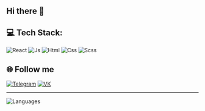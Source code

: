 ## Hi there 👋

## 💻 Tech Stack:

![React](https://img.shields.io/badge/react-61DAFB.svg?&style=for-the-badge&logo=react&logoColor=fff)
![Js](https://img.shields.io/badge/javascript-FFCC00.svg?&style=for-the-badge&logo=javascript&logoColor=fff)
![Html](https://img.shields.io/badge/html-E34F26.svg?&style=for-the-badge&logo=html5&logoColor=fff)
![Css](https://img.shields.io/badge/css-1572B6.svg?&style=for-the-badge&logo=css3&logoColor=fff)
![Scss](https://img.shields.io/badge/sass-CF649A.svg?&style=for-the-badge&logo=sass&logoColor=fff)

## 🌐 Follow me

[![Telegram](https://img.shields.io/badge/Telegram-168bd9.svg?&style=for-the-badge&logo=telegram)](https://t.me/queue0)
[![VK](https://img.shields.io/badge/Vk-4680c2.svg?&style=for-the-badge&logo=vk)](https://vk.com/vigos12)

---

<img alt="Languages" src="https://github-readme-stats-eight-theta.vercel.app/api/top-langs/?username=vigos12&theme=radical&layout=compact" />
